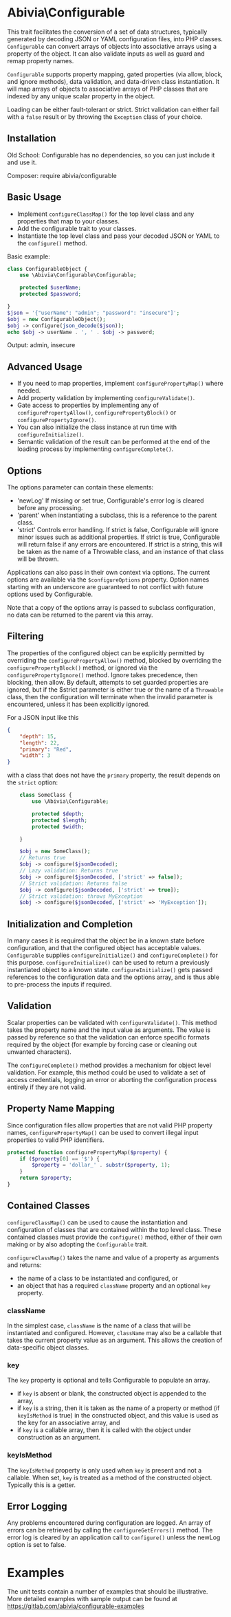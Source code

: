 Abivia\Configurable
====

This trait facilitates the conversion of a set of data structures, typically generated by
decoding JSON or YAML configuration files, into PHP classes. `Configurable`
can convert arrays of objects into associative arrays using a property of
the object. It can also validate inputs as well as guard and remap property names.

`Configurable` supports property mapping, gated properties (via allow, block, and ignore methods),
data validation, and data-driven class instantiation. It will map arrays of objects to
associative arrays of PHP classes that are indexed by any unique scalar property in the object.

Loading can be either fault-tolerant or strict. Strict validation can either fail with a
`false` result or by throwing the `Exception` class of your choice.

Installation
----

Old School: Configurable has no dependencies, so you can just include it and use it.

Composer: require abivia/configurable


Basic Usage
----

- Implement `configureClassMap()` for the top level class and any properties that map to your classes.
- Add the configurable trait to your classes.
- Instantiate the top level class and pass your decoded JSON or YAML to the `configure()` method.

Basic example:
```php
class ConfigurableObject {
    use \Abivia\Configurable\Configurable;

    protected $userName;
    protected $password;

}
$json = '{"userName": "admin"; "password": "insecure"]';
$obj = new ConfigurableObject();
$obj -> configure(json_decode($json));
echo $obj -> userName . ', ' . $obj -> password;
```
Output:
admin, insecure


Advanced Usage
---

- If you need to map properties, implement `configurePropertyMap()` where needed.
- Add property validation by implementing `configureValidate()`.
- Gate access to properties by implementing any of `configurePropertyAllow()`,
  `configurePropertyBlock()` or `configurePropertyIgnore()`.
- You can also initialize the class instance at run time with `configureInitialize()`.
- Semantic validation of the result can be performed at the end of the loading process by
  implementing `configureComplete()`.

Options
---
The options parameter can contain these elements:

- 'newLog' If missing or set true, Configurable's error log is cleared before any
  processing.
- 'parent' when instantiating a subclass, this is a reference to the parent class.
- 'strict' Controls error handling. If strict is false, Configurable will ignore minor
  issues such as additional properties. If strict is true, Configurable will return false
  if any errors are encountered. If strict is a string, this will be taken as the name of
  a Throwable class, and an instance of that class will be thrown.

Applications can also pass in their own context via options. The current options are
available via the `$configureOptions` property. Option names starting with an underscore
are guaranteed to not conflict with future options used by Configurable.

Note that a copy of the options array is passed to subclass configuration, no data can
be returned to the parent via this array.

Filtering
-----
The properties of the configured object can be explicitly permitted by overriding the
`configurePropertyAllow()` method, blocked by overriding the `configurePropertyBlock()`
method, or ignored via the `configurePropertyIgnore()` method. Ignore takes precedence, then
blocking, then allow. By default, attempts to set guarded properties
are ignored, but if the $strict parameter is either true or the name of a `Throwable`
class, then the configuration will terminate when the invalid parameter is encountered,
unless it has been explicitly ignored.

For a JSON input like this
```json
{
    "depth": 15,
    "length": 22,
    "primary": "Red",
    "width": 3
}
```

with a class that does not have the `primary` property, the result depends on the
`strict` option:
```php
    class SomeClass {
        use \Abivia\Configurable;

        protected $depth;
        protected $length;
        protected $width;

    }

    $obj = new SomeClass();
    // Returns true
    $obj -> configure($jsonDecoded);
    // Lazy validation: Returns true
    $obj -> configure($jsonDecoded, ['strict' => false]);
    // Strict validation: Returns false
    $obj -> configure($jsonDecoded, ['strict' => true]);
    // Strict validation: throws MyException
    $obj -> configure($jsonDecoded, ['strict' => 'MyException']);
 ```

Initialization and Completion
---
In many cases it is required that the object be in a known state before configuration,
and that the configured object has acceptable values. `Configurable` supplies
`configureInitialize()` and `configureComplete()` for this purpose. `configureInitialize()`
can be used to return a previously instantiated object to a known state.
`configureInitialize()` gets passed references to the configuration data and the options
array, and is thus able to pre-process the inputs if required.



Validation
---
Scalar properties can be validated with `configureValidate()`. This method takes
the property name and the input value as arguments.
The value is passed by reference so that the validation can enforce specific formats
required by the object (for example by forcing case or cleaning out unwanted characters).

The `configureComplete()` method provides a mechanism for object level validation. For
example, this method could be used to validate a set of access credentials, logging an
error or aborting the configuration process entirely if they are not valid.

Property Name Mapping
---
Since configuration files allow properties that are not valid PHP property names,
`configurePropertyMap()` can be used to convert illegal input properties to valid
PHP identifiers.

```php
protected function configurePropertyMap($property) {
    if ($property[0] == '$') {
        $property = 'dollar_' . substr($property, 1);
    }
    return $property;
}
```

Contained Classes
---
`configureClassMap()` can be used to cause the instantiation and configuration
of classes that are contained within the top level class. These contained classes must provide
the `configure()` method, either of their own making or by also adopting the `Configurable`
trait.

`configureClassMap()` takes the name and value of a property as arguments and returns:

- the name of a class to be instantiated and configured, or
- an object that has a required `className` property and an optional `key` property.

### className
In the simplest case, `className` is the
name of a class that will be instantiated and configured. However, `className` may also be
a callable that takes the current property value as an argument.
This allows the creation of data-specific object classes.

### key
The `key` property is optional and tells Configurable to populate an array.

 - if `key` is absent or blank, the constructed object is appended to the array,
 - if `key` is a string, then it is taken as the name of a property or method (if
`keyIsMethod` is true) in the constructed object, and this value is used as the
key for an associative array, and
 - if `key` is a callable array, then it is called with the object under construction
as an argument.

### keyIsMethod
The `keyIsMethod` property is only used when `key` is present and not a callable. When
set, `key` is treated as a method of the constructed object. Typically this is a getter.

Error Logging
-------------
Any problems encountered during configuration are logged. An array of errors can be
retrieved by calling the `configureGetErrors()` method. The error log is cleared by an
application call to `configure()` unless the newLog option is set to false.

Examples
========
The unit tests contain a number of examples that should be illustrative. More detailed
examples with sample output can be found at
https://gitlab.com/abivia/configurable-examples